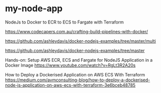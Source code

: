 # my-node-app
NodeJs to Docker to ECR to ECS to Fargate with Terraform

https://www.codecapers.com.au/crafting-build-pipelines-with-docker/

https://github.com/ashleydavis/docker-nodejs-examples/tree/master/multi

https://github.com/ashleydavis/docker-nodejs-examples/tree/master

Hands-on: Setup AWS ECR, ECS and Fargate for NodeJS Application in a Docker Image
https://www.youtube.com/watch?v=RgLt3R2A20s

How to Deploy a Dockerised Application on AWS ECS With Terraform
https://medium.com/avmconsulting-blog/how-to-deploy-a-dockerised-node-js-application-on-aws-ecs-with-terraform-3e6bceb48785